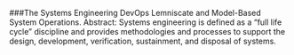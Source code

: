 ###The Systems Engineering DevOps Lemniscate and Model-Based System Operations. Abstract: Systems engineering is defined as a “full life cycle” discipline and provides methodologies and processes to support the design, development, verification, sustainment, and disposal of systems.
